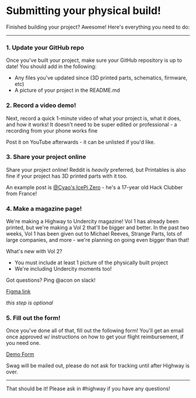 # Submitting your physical build!

Finished building your project? Awesome! Here's everything you need to do:

---

### 1. Update your GitHub repo

Once you've built your project, make sure your GitHub repository is up to date! You should add in the following:

- Any files you've updated since (3D printed parts, schematics, firmware, etc)
- A picture of your project in the README.md

### 2. Record a video demo!

Next, record a quick 1-minute video of what your project is, what it does, and how it works! It doesn't need to be super edited or professional - a recording from your phone works fine

Post it on YouTube afterwards - it can be unlisted if you'd like.

### 3. Share your project online

Share your project online! Reddit is *heavily* preferred, but Printables is also fine if your project has 3D printed parts with it too.

An example post is [@Cyao's IcePi Zero](https://www.reddit.com/r/embedded/comments/1kwx5p7/i_built_the_fpga_raspberry_pi_zero_equivalent/) - he's a 17-year old Hack Clubber from France!

### 4. Make a magazine page!

We're making a Highway to Undercity magazine! Vol 1 has already been printed, but we're making a Vol 2 that'll be bigger and better. In the past two weeks, Vol 1 has been given out to Michael Reeves, Strange Parts, lots of large companies, and more - we're planning on going even bigger than that!

What's new with Vol 2?

- You must include at least 1 picture of the physically built project
- We're including Undercity moments too!

Got questions? Ping @acon on slack!

[Figma link](https://www.figma.com/design/JrUtKGmZKVaT8t2z12oybV/magazine-?node-id=0-1&t=qPMHT9OHuyUDMGj8-1)

*this step is optional*

### 5. Fill out the form!

Once you've done all of that, fill out the following form! You'll get an email once approved w/ instructions on how to get your flight reimbursement, if you need one.

[Demo Form](https://forms.hackclub.com/highway-demo)

Swag will be mailed out, please do not ask for tracking until after Highway is over.

---

That should be it! Please ask in #highway if you have any questions!